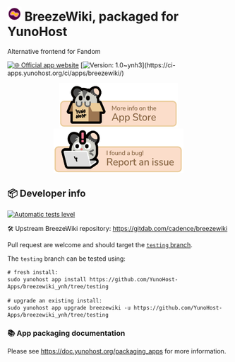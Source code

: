 <!--
N.B.: This README was automatically generated by <https://github.com/YunoHost/apps_tools/blob/main/readme_generator>
It shall NOT be edited by hand.
-->

<h1>
  <img src="https://raw.githubusercontent.com/YunoHost/apps/main/logos/breezewiki.png" width="32px" alt="Logo of BreezeWiki">
  BreezeWiki, packaged for YunoHost
</h1>

Alternative frontend for Fandom

[![🌐 Official app website](https://img.shields.io/badge/Official_app_website-darkgreen?style=for-the-badge)](https://breezewiki.com/)
[![Version: 1.0~ynh3](https://img.shields.io/badge/Version-1.0~ynh3-rgb(18,138,11)?style=for-the-badge)](https://ci-apps.yunohost.org/ci/apps/breezewiki/)

<div align="center">
<a href="https://apps.yunohost.org/app/breezewiki"><img height="100px" src="https://github.com/YunoHost/yunohost-artwork/raw/refs/heads/main/badges/neopossum-badges/badge_more_info_on_the_appstore.svg"/></a>
<a href="https://github.com/YunoHost-Apps/breezewiki_ynh/issues"><img height="100px" src="https://github.com/YunoHost/yunohost-artwork/raw/refs/heads/main/badges/neopossum-badges/badge_report_an_issue.svg"/></a>
</div>

## 📦 Developer info

[![Automatic tests level](https://apps.yunohost.org/badge/cilevel/breezewiki)](https://ci-apps.yunohost.org/ci/apps/breezewiki/)

🛠️ Upstream BreezeWiki repository: <https://gitdab.com/cadence/breezewiki>

Pull request are welcome and should target the [`testing` branch](https://github.com/YunoHost-Apps/breezewiki_ynh/tree/testing).

The `testing` branch can be tested using:
```
# fresh install:
sudo yunohost app install https://github.com/YunoHost-Apps/breezewiki_ynh/tree/testing

# upgrade an existing install:
sudo yunohost app upgrade breezewiki -u https://github.com/YunoHost-Apps/breezewiki_ynh/tree/testing
```

### 📚 App packaging documentation

Please see <https://doc.yunohost.org/packaging_apps> for more information.